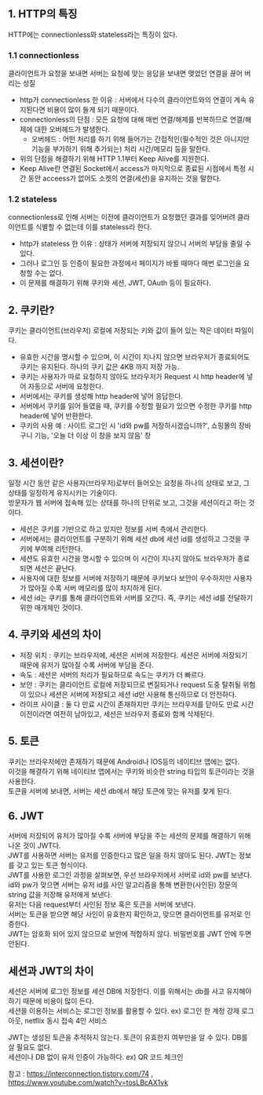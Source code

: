 ## 1. HTTP의 특징
HTTP에는 connectionless와 stateless라는 특징이 있다.
### 1.1 connectionless   
클라이언트가 요청을 보내면 서버는 요청에 맞는 응답을 보내면 맺었던 연결을 끊어 버리는 성질   
* http가 connectionless 한 이유 : 서버에서 다수의 클라이언트와의 연결이 계속 유지된다면 비용이 많이 들게 되기 때문이다.
* connectionless의 단점 : 모든 요청에 대해 매번 연결/해제를 반복하므로 연결/해제에 대한 오버헤드가 발생한다.   
  * 오버헤드 : 어떤 처리를 하기 위해 들어가는 간접적인(필수적인 것은 아니지만 기능을 부가하기 위해 추가되는) 처리 시간/메모리 등을 말한다.   
* 위의 단점을 해결하기 위해 HTTP 1.1부터 Keep Alive를 지원한다.   
* Keep Alive란 연결된 Socket에서 access가 마지막으로 종료된 시점에서 특정 시간 동안 acceess가 없어도 소켓의 연결(세션)을 유지하는 것을 말한다.   
### 1.2 stateless   
connectionless로 인해 서버는 이전에 클라이언트가 요청했던 결과를 잊어버려 클라이언트를 식별할 수 없는데 이를 stateless라 한다.   
* http가 stateless 한 이유 : 상태가 서버에 저장되지 않으니 서버의 부담을 줄일 수 있다.   
* 그러나 로그인 등 인증이 필요한 과정에서 페이지가 바뀔 때마다 매번 로그인을 요청할 수는 없다.    
* 이 문제를 해결하기 위해 쿠키와 세션, JWT, OAuth 등이 필요하다.   
## 2. 쿠키란?
쿠키는 클라이언트(브라우저) 로컬에 저장되는 키와 값이 들어 있는 작은 데이터 파일이다.   
* 유효한 시간을 명시할 수 있으며, 이 시간이 지나지 않으면 브라우저가 종료되어도 쿠키는 유지된다. 하나의 쿠키 값은 4KB 까지 저장 가능.
* 쿠키는 사용자가 따로 요청하지 않아도 브라우저가 Request 시 http header에 넣어 자동으로 서버에 요청한다.   
* 서버에서는 쿠키를 생성해 http header에 넣어 응답한다.   
* 서버에서 쿠키를 읽어 들였을 때, 쿠키를 수정할 필요가 있으면 수정한 쿠키를 http header에 넣어 반환한다.
* 쿠키의 사용 예 : 사이트 로그인 시 'id와 pw를 저장하시겠습니까?', 쇼핑몰의 장바구니 기능, '오늘 더 이상 이 창을 보지 않음' 창
## 3. 세션이란?
일정 시간 동안 같은 사용자(브라우저)로부터 들어오는 요청을 하나의 상태로 보고, 그 상태를 일정하게 유지시키는 기술이다.   
방문자가 웹 서버에 접속해 있는 상태를 하나의 단위로 보고, 그것을 세션이라고 하는 것이다.   
* 세션은 쿠키를 기반으로 하고 있지만 정보를 서버 측에서 관리한다.    
* 서버에서는 클라이언트를 구분하기 위해 세션 db에 세션 id를 생성하고 그것을 쿠키에 부여해 리턴한다.    
* 세션도 유효한 시간을 명시할 수 있으며 이 시간이 지나지 않아도 브라우저가 종료되면 세션은 끝난다.   
* 사용자에 대한 정보를 서버에 저장하기 때문에 쿠키보다 보안이 우수하지만 사용자가 많아질 수록 서버 메모리를 많이 차지하게 된다.   
* 세션 id는 쿠키를 통해 클라이언트와 서버를 오간다. 즉, 쿠키는 세션 id를 전달하기 위한 매개체인 것이다.
## 4. 쿠키와 세션의 차이
* 저장 위치 : 쿠키는 브라우저에, 세션은 서버에 저장한다. 세션은 서버에 저장되기 때문에 유저가 많아질 수록 서버에 부담을 준다.   
* 속도 : 세션은 서버의 처리가 필요하므로 속도는 쿠키가 더 빠르다.   
* 보안 : 쿠키는 클라이언트 로컬에 저장되므로 변질되거나 request 도중 탈취될 위험이 있으나 세션은 서버에 저장되고 세션 id만 사용해 통신하므로 더 안전하다.   
* 라이프 사이클 : 둘 다 만료 시간이 존재하지만 쿠키는 브라우저를 닫아도 만료 시간 이전이라면 여전히 남아있고, 세션은 브라우저 종료와 함께 삭제된다.    
## 5. 토큰
쿠키는 브라우저에만 존재하기 때문에 Android나 IOS등의 네이티브 앱에는 없다.    
이것을 해결하기 위해 네이티브 앱에서는 쿠키와 비슷한 string 타입의 토큰이라는 것을 사용한다.   
토큰을 서버에 보내면, 서버는 세션 db에서 해당 토큰에 맞는 유저를 찾게 된다.
## 6. JWT
서버에 저장되어 유저가 많아질 수록 서버에 부담을 주는 세션의 문제를 해결하기 위해 나온 것이 JWT다.   
JWT를 사용하면 서버는 유저를 인증한다고 많은 일을 하지 않아도 된다. JWT는 정보를 갖고 있는 토큰 형식이다.   
JWT를 사용한 로그인 과정을 살펴보면, 우선 브라우저에서 서버로 id와 pw를 보낸다.   
id와 pw가 맞으면 서버는 유저 id를 사인 알고리즘을 통해 변환한(사인된) 장문의 string 값을 저장해 유저에게 보낸다.   
유저는 다음 request부터 사인된 정보 혹은 토큰을 서버에 보낸다.   
서버는 토큰을 받으면 해당 사인이 유효한지 확인하고, 맞으면 클라이언트를 유저로 인증한다.   
JWT는 암호화 되어 있지 않으므로 보안에 적합하지 않다. 비밀번호를 JWT 안에 두면 안된다.   
## 세션과 JWT의 차이
세션은 서버에 로그인 정보를 세션 DB에 저장한다. 이를 위해서는 db를 사고 유지해야 하기 때문에 비용이 많이 든다.   
세션을 이용하는 서비스는 로그인 정보를 활용할 수 있다. ex) 로그인 한 계정 강제 로그아웃, netflix 동시 접속 4인 서비스    
   
JWT는 생성된 토큰을 추적하지 않는다. 토큰이 유효한지 여부만을 알 수 있다. DB를 살 필요도 없다.    
세션이나 DB 없이 유저 인증이 가능하다. ex) QR 코드 체크인   
    
참고 : https://interconnection.tistory.com/74 , https://www.youtube.com/watch?v=tosLBcAX1vk
